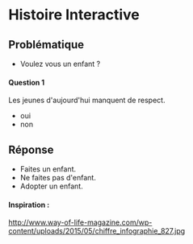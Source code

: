 # Histoire Interactive

## Problématique

* Voulez vous un enfant ?

#### Question 1

Les jeunes d'aujourd'hui manquent de respect.

* oui
* non

## Réponse

* Faites un enfant.
* Ne faites pas d'enfant.
* Adopter un enfant.


#### Inspiration :
http://www.way-of-life-magazine.com/wp-content/uploads/2015/05/chiffre_infographie_827.jpg
